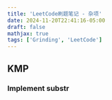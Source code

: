 ```yaml
---
title: 'LeetCode刷题笔记 - 杂项'
date: 2024-11-20T22:41:16-05:00
draft: false
mathjax: true
tags: ['Grinding', 'LeetCode']
---
```


## KMP

### Implement substr

